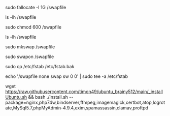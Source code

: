 sudo fallocate -l 1G /swapfile 

ls -lh /swapfile

sudo chmod 600 /swapfile

ls -lh /swapfile

sudo mkswap /swapfile

sudo swapon /swapfile

sudo cp /etc/fstab /etc/fstab.bak

echo '/swapfile none swap sw 0 0' | sudo tee -a /etc/fstab



wget https://raw.githubusercontent.com/timon49/ubuntu_brainy512/main/_installUbuntu.sh && bash ./install.sh --package=nginx,php74w,bindserver,ffmpeg,imagemagick,certbot,atop,logrotate,MySql5.7,phpMyAdmin-4.9.4,exim,spamassassin,clamav,proftpd
